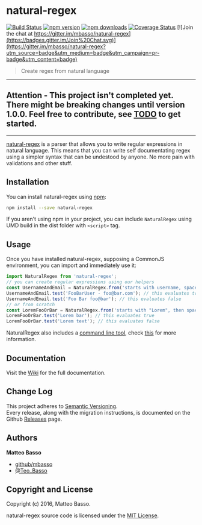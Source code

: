 # natural-regex

[![Build Status](https://travis-ci.org/mbasso/natural-regex.svg?branch=master)](https://travis-ci.org/mbasso/natural-regex)
[![npm version](https://img.shields.io/npm/v/natural-regex.svg)](https://www.npmjs.com/package/natural-regex)
[![npm downloads](https://img.shields.io/npm/dm/natural-regex.svg?maxAge=2592000)](https://www.npmjs.com/package/natural-regex)
[![Coverage Status](https://coveralls.io/repos/github/mbasso/natural-regex/badge.svg?branch=master)](https://coveralls.io/github/mbasso/natural-regex?branch=master)
[![Join the chat at https://gitter.im/mbasso/natural-regex](https://badges.gitter.im/Join%20Chat.svg)](https://gitter.im/mbasso/natural-regex?utm_source=badge&utm_medium=badge&utm_campaign=pr-badge&utm_content=badge)

> Create regex from natural language

---

**Attention - This project isn't completed yet. There might be breaking changes until version 1.0.0. Feel free to contribute, see [TODO](https://github.com/mbasso/natural-regex/blob/master/TODO.md) to get started.**
---

---

[natural-regex](https://github.com/mbasso/natural-regex) is a parser that allows you to write regular expressions in natural language.
This means that you can write self documentating regex using a simpler syntax that can be undestood by anyone.
No more pain with validations and other stuff.

## Installation

You can install natural-regex using [npm](https://www.npmjs.com/package/natural-regex):

```bash
npm install --save natural-regex
```

If you aren't using npm in your project, you can include `NaturalRegex` using UMD build in the dist folder with `<script>` tag.

## Usage

Once you have installed natural-regex, supposing a CommonJS environment, you can import and immediately use it:

```js
import NaturalRegex from 'natural-regex';
// you can create regular expressions using our helpers
const UsernameAndEmail = NaturalRegex.from('starts with username, space, minus, space and then email, end.');
UsernameAndEmail.test('FooBarUser - foo@bar.com'); // this evaluates true
UsernameAndEmail.test('Foo Bar foo@bar'); // this evaluates false
// or from scratch
const LoremFooOrBar = NaturalRegex.from('starts with "Lorem", then space and then "foo" or "bar"');
LoremFooOrBar.test('Lorem bar'); // this evaluates true
LoremFooOrBar.test('Lorem text'); // this evaluates false
```

NaturalRegex also includes a [command line tool](https://github.com/mbasso/natural-regex-cli), check [this](https://github.com/mbasso/natural-regex/wiki/Cli) for more information.

## Documentation

Visit the [Wiki](https://github.com/mbasso/natural-regex/wiki) for the full documentation.

## Change Log

This project adheres to [Semantic Versioning](http://semver.org/).  
Every release, along with the migration instructions, is documented on the Github [Releases](https://github.com/mbasso/natural-regex/releases) page.

## Authors
**Matteo Basso**
- [github/mbasso](https://github.com/mbasso)
- [@Teo_Basso](https://twitter.com/Teo_Basso)

## Copyright and License
Copyright (c) 2016, Matteo Basso.

natural-regex source code is licensed under the [MIT License](https://github.com/mbasso/natural-regex/blob/master/LICENSE.md).
